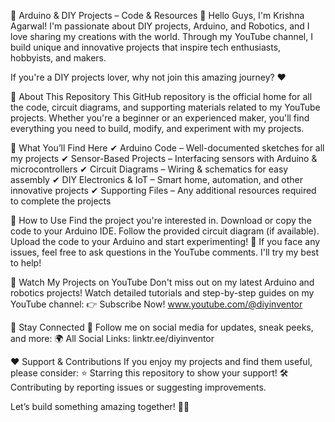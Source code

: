 🚀 Arduino & DIY Projects – Code & Resources
👋 Hello Guys, I'm Krishna Agarwal!
I'm passionate about DIY projects, Arduino, and Robotics, and I love sharing my creations with the world. Through my YouTube channel, I build unique and innovative projects that inspire tech enthusiasts, hobbyists, and makers.

If you're a DIY projects lover, why not join this amazing journey? ❤

🎯 About This Repository
This GitHub repository is the official home for all the code, circuit diagrams, and supporting materials related to my YouTube projects. Whether you're a beginner or an experienced maker, you'll find everything you need to build, modify, and experiment with my projects.

📌 What You’ll Find Here
✔ Arduino Code – Well-documented sketches for all my projects
✔ Sensor-Based Projects – Interfacing sensors with Arduino & microcontrollers
✔ Circuit Diagrams – Wiring & schematics for easy assembly
✔ DIY Electronics & IoT – Smart home, automation, and other innovative projects
✔ Supporting Files – Any additional resources required to complete the projects

🔧 How to Use
Find the project you're interested in.
Download or copy the code to your Arduino IDE.
Follow the provided circuit diagram (if available).
Upload the code to your Arduino and start experimenting! 🚀
If you face any issues, feel free to ask questions in the YouTube comments. I'll try my best to help!

🎥 Watch My Projects on YouTube
Don't miss out on my latest Arduino and robotics projects! Watch detailed tutorials and step-by-step guides on my YouTube channel:
👉 Subscribe Now! www.youtube.com/@diyinventor

🔗 Stay Connected
📢 Follow me on social media for updates, sneak peeks, and more:
🌍 All Social Links: linktr.ee/diyinventor

❤️ Support & Contributions
If you enjoy my projects and find them useful, please consider:
⭐ Starring this repository to show your support!
🛠 Contributing by reporting issues or suggesting improvements.

Let’s build something amazing together! 🚀🔧
